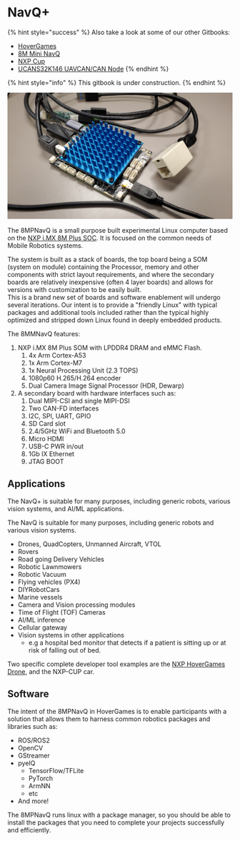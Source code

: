 # NavQ+

{% hint style="success" %}
Also take a look at some of our other Gitbooks:

* [HoverGames](https://app.gitbook.com/o/-L9GLsni4p7csCR7QCJ8/s/-L9GLtb-Tz\_XaKbQu-Al/)
* [8M Mini NavQ](https://app.gitbook.com/o/-L9GLsni4p7csCR7QCJ8/s/-M-CCnxDe4dTvAz3QmDw/)
* [NXP Cup](https://app.gitbook.com/o/-L9GLsni4p7csCR7QCJ8/s/-L9GLtaxrQtBdBRsFIJB/)
* [UCANS32K146 UAVCAN/CAN Node](https://app.gitbook.com/o/-L9GLsni4p7csCR7QCJ8/s/-M7FJ\_hQKd8L0MNgduui/)
{% endhint %}

{% hint style="info" %}
This gitbook is under construction.
{% endhint %}

![](.gitbook/assets/navqplus_image.jpg)

The 8MPNavQ is a small purpose built experimental Linux computer based on the [NXP i.MX 8M Plus SOC](https://www.nxp.com/products/processors-and-microcontrollers/arm-processors/i-mx-applications-processors/i-mx-8-processors/i-mx-8m-plus-arm-cortex-a53-machine-learning-vision-multimedia-and-industrial-iot:IMX8MPLUS). It is focused on the common needs of Mobile Robotics systems.

The system is built as a stack of boards, the top board being a SOM (system on module) containing the Processor, memory and other components with strict layout requirements, and where the secondary boards are relatively inexpensive (often 4 layer boards) and allows for versions with customization to be easily built.\
This is a brand new set of boards and software enablement will undergo several iterations. Our intent is to provide a "friendly Linux" with typical packages and additional tools included rather than the typical highly optimized and stripped down Linux found in deeply embedded products.

The 8MMNavQ features:

1. NXP i.MX 8M Plus SOM with LPDDR4 DRAM and eMMC Flash.
   1. 4x Arm Cortex-A53
   2. 1x Arm Cortex-M7
   3. 1x Neural Processing Unit (2.3 TOPS)
   4. 1080p60 H.265/H.264 encoder
   5. Dual Camera Image Signal Processor (HDR, Dewarp)
2. A secondary board with hardware interfaces such as:
   1. Dual MIPI-CSI and single MIPI-DSI
   2. Two CAN-FD interfaces
   3. I2C, SPI, UART, GPIO
   4. SD Card slot
   5. 2.4/5GHz WiFi and Bluetooth 5.0
   6. Micro HDMI
   7. USB-C PWR in/out
   8. 1Gb IX Ethernet
   9. JTAG BOOT

## Applications

The NavQ+ is suitable for many purposes, including generic robots, various vision systems, and AI/ML applications.

The NavQ is suitable for many purposes, including generic robots and various vision systems.

* Drones, QuadCopters, Unmanned Aircraft, VTOL
* Rovers
* Road going Delivery Vehicles
* Robotic Lawnmowers
* Robotic Vacuum
* Flying vehicles (PX4)
* DIYRobotCars
* Marine vessels
* Camera and Vision processing modules
* Time of Flight (TOF) Cameras
* AI/ML inference
* Cellular gateway
* Vision systems in other applications
  * e.g a hospital bed monitor that detects if a patient is sitting up or at risk of falling out of bed.

Two specific complete developer tool examples are the [NXP HoverGames Drone](https://nxp.gitbook.io/hovergames), and the NXP-CUP car.

## Software

The intent of the 8MPNavQ in HoverGames is to enable participants with a solution that allows them to harness common robotics packages and libraries such as:

* ROS/ROS2
* OpenCV
* GStreamer
* pyeIQ
  * TensorFlow/TFLite
  * PyTorch
  * ArmNN
  * etc
* And more!

The 8MPNavQ runs linux with a package manager, so you should be able to install the packages that you need to complete your projects successfully and efficiently.
